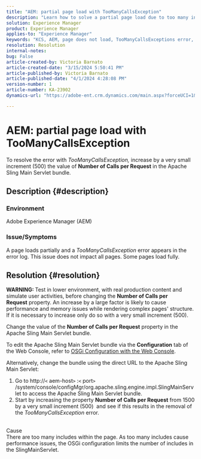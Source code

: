 ```yaml
---
title: "AEM: partial page load with TooManyCallsException"
description: "Learn how to solve a partial page load due to too many includes within the page."
solution: Experience Manager
product: Experience Manager
applies-to: "Experience Manager"
keywords: "KCS, AEM, page does not load, TooManyCallsExceptions error, TooManyCallsExceptions, Adobe Experience Manager, troubleshooting, Experience Manager"
resolution: Resolution
internal-notes: 
bug: False
article-created-by: Victoria Barnato
article-created-date: "3/15/2024 5:50:41 PM"
article-published-by: Victoria Barnato
article-published-date: "4/1/2024 4:28:08 PM"
version-number: 1
article-number: KA-23902
dynamics-url: "https://adobe-ent.crm.dynamics.com/main.aspx?forceUCI=1&pagetype=entityrecord&etn=knowledgearticle&id=091a9d84-f4e2-ee11-904d-6045bd006079"

---
```

# AEM: partial page load with TooManyCallsException


To resolve the error with *TooManyCallsException,* increase by a very small increment (500) the value of <b>Number of Calls per Request</b> in the Apache Sling Main Servlet bundle.

## Description {#description}


### Environment

Adobe Experience Manager (AEM)

### Issue/Symptoms

A page loads partially and a *TooManyCallsException* error appears in the error log. This issue does not impact all pages. Some pages load fully.


## Resolution {#resolution}


<b>WARNING: </b>Test in lower environment, with real production content and simulate user activities, before changing the <b>Number of Calls per Request</b> property. An increase by a large factor is likely to cause performance and memory issues while rendering complex pages' structure. If it is necessary to increase only do so with a very small increment (500). 

Change the value of the <b>Number of Calls per Request</b> property in the Apache Sling Main Servlet bundle.

To edit the Apache Sling Main Servlet bundle via the <b>Configuration</b> tab of the Web Console, refer to [OSGi Configuration with the Web Console](https://experienceleague.adobe.com/en/docs/experience-manager-65/content/implementing/deploying/configuring/configuring-osgi#osgi-configuration-with-the-web-console).

Alternatively, change the bundle using the direct URL to the Apache Sling Main Servlet:

1. Go to http://`<` aem-host`>` :`<` port`>` /system/console/configMgr/org.apache.sling.engine.impl.SlingMainServlet to access the Apache Sling Main Servlet bundle.
2. Start by increasing the property <b>Number of Calls per Request</b> from 1500 by a very small increment (500)  and see if this results in the removal of the *TooManyCallsException* error.

<br>Cause<br>
There are too many includes within the page. As too many includes cause performance issues, the OSGi configuration limits the number of includes in the SlingMainServlet.
